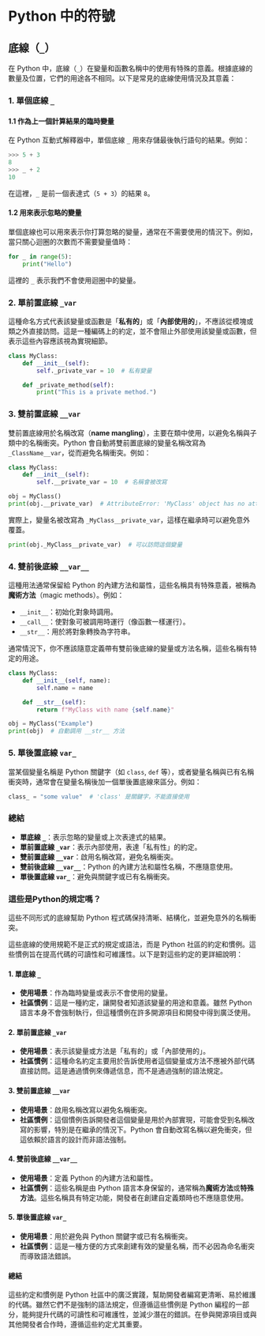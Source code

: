 # Python 中的符號

## 底線（`_`）

在 Python 中，底線（`_`）在變量和函數名稱中的使用有特殊的意義。根據底線的數量及位置，它們的用途各不相同。以下是常見的底線使用情況及其意義：

### 1. **單個底線 `_`**

#### 1.1 作為上一個計算結果的臨時變量

在 Python 互動式解釋器中，單個底線 `_` 用來存儲最後執行語句的結果。例如：

```python
>>> 5 + 3
8
>>> _ + 2
10
```

在這裡，`_` 是前一個表達式（`5 + 3`）的結果 `8`。

#### 1.2 用來表示忽略的變量

單個底線也可以用來表示你打算忽略的變量，通常在不需要使用的情況下。例如，當只關心迴圈的次數而不需要變量值時：

```python
for _ in range(5):
    print("Hello")
```

這裡的 `_` 表示我們不會使用迴圈中的變量。

### 2. **單前置底線 `_var`**

這種命名方式代表該變量或函數是「**私有的**」或「**內部使用的**」，不應該從模塊或類之外直接訪問。這是一種編碼上的約定，並不會阻止外部使用該變量或函數，但表示這些內容應該視為實現細節。

```python
class MyClass:
    def __init__(self):
        self._private_var = 10  # 私有變量

    def _private_method(self):
        print("This is a private method.")
```

### 3. **雙前置底線 `__var`**

雙前置底線用於名稱改寫（**name mangling**），主要在類中使用，以避免名稱與子類中的名稱衝突。Python 會自動將雙前置底線的變量名稱改寫為 `_ClassName__var`，從而避免名稱衝突。例如：

```python
class MyClass:
    def __init__(self):
        self.__private_var = 10  # 名稱會被改寫

obj = MyClass()
print(obj.__private_var)  # AttributeError: 'MyClass' object has no attribute '__private_var'
```

實際上，變量名被改寫為 `_MyClass__private_var`，這樣在繼承時可以避免意外覆蓋。

```python
print(obj._MyClass__private_var)  # 可以訪問這個變量
```

### 4. **雙前後底線 `__var__`**

這種用法通常保留給 Python 的內建方法和屬性，這些名稱具有特殊意義，被稱為**魔術方法**（magic methods）。例如：

* `__init__`：初始化對象時調用。
* `__call__`：使對象可被調用時運行（像函數一樣運行）。
* `__str__`：用於將對象轉換為字符串。

通常情況下，你不應該隨意定義帶有雙前後底線的變量或方法名稱，這些名稱有特定的用途。

```python
class MyClass:
    def __init__(self, name):
        self.name = name

    def __str__(self):
        return f"MyClass with name {self.name}"

obj = MyClass("Example")
print(obj)  # 自動調用 __str__ 方法
```

### 5. **單後置底線 `var_`**

當某個變量名稱是 Python 關鍵字（如 `class`, `def` 等），或者變量名稱與已有名稱衝突時，通常會在變量名稱後加一個單後置底線來區分。例如：

```python
class_ = "some value"  # 'class' 是關鍵字，不能直接使用
```

### 總結

* **單底線 `_`**：表示忽略的變量或上次表達式的結果。
* **單前置底線 `_var`**：表示內部使用，表達「私有性」的約定。
* **雙前置底線 `__var`**：啟用名稱改寫，避免名稱衝突。
* **雙前後底線 `__var__`**：Python 的內建方法和屬性名稱，不應隨意使用。
* **單後置底線 `var_`**：避免與關鍵字或已有名稱衝突。

### 這些是Python的規定嗎？

這些不同形式的底線幫助 Python 程式碼保持清晰、結構化，並避免意外的名稱衝突。

這些底線的使用規範不是正式的規定或語法，而是 Python 社區的約定和慣例。這些慣例旨在提高代碼的可讀性和可維護性。以下是對這些約定的更詳細說明：

#### 1. **單底線 `_`**

* **使用場景**：作為臨時變量或表示不會使用的變量。
* **社區慣例**：這是一種約定，讓開發者知道該變量的用途和意義。雖然 Python 語言本身不會強制執行，但這種慣例在許多開源項目和開發中得到廣泛使用。

#### 2. **單前置底線 `_var`**

* **使用場景**：表示該變量或方法是「私有的」或「內部使用的」。
* **社區慣例**：這種命名約定主要用於告訴使用者這個變量或方法不應被外部代碼直接訪問。這是通過慣例來傳遞信息，而不是通過強制的語法規定。

#### 3. **雙前置底線 `__var`**

* **使用場景**：啟用名稱改寫以避免名稱衝突。
* **社區慣例**：這個慣例告訴開發者這個變量是用於內部實現，可能會受到名稱改寫的影響，特別是在繼承的情況下。Python 會自動改寫名稱以避免衝突，但這依賴於語言的設計而非語法強制。

#### 4. **雙前後底線 `__var__`**

* **使用場景**：定義 Python 的內建方法和屬性。
* **社區慣例**：這些名稱是由 Python 語言本身保留的，通常稱為**魔術方法**或**特殊方法**。這些名稱具有特定功能，開發者在創建自定義類時也不應隨意使用。

#### 5. **單後置底線 `var_`**

* **使用場景**：用於避免與 Python 關鍵字或已有名稱衝突。
* **社區慣例**：這是一種方便的方式來創建有效的變量名稱，而不必因為命名衝突而導致語法錯誤。

#### 總結

這些約定和慣例是 Python 社區中的廣泛實踐，幫助開發者編寫更清晰、易於維護的代碼。雖然它們不是強制的語法規定，但遵循這些慣例是 Python 編程的一部分，能夠提升代碼的可讀性和可維護性，並減少潛在的錯誤。在參與開源項目或與其他開發者合作時，遵循這些約定尤其重要。
